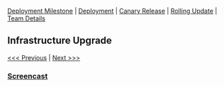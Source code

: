 [Deployment Milestone](../README.md) | [Deployment](/deployment/deployment.md) | [Canary Release](/canary-release/can-rel.md) | [Rolling Update](/rolling-update/rol-update.md) | [Team Details](../Team.md)

Infrastructure Upgrade
----------------------------------

[<<< Previous](/deployment/deployment.md) | [Next >>>](/canary-release/can-rel.md)

### [Screencast](http://tiny.cc/screencastM3)
